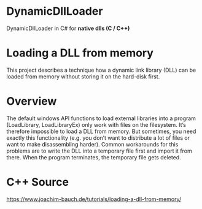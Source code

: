 # DynamicDllLoader
DynamicDllLoader in C# for **native dlls (C / C++)**

# Loading a DLL from memory
This project describes a technique how a dynamic link library (DLL) can be loaded from memory without storing it on the hard-disk first.

# Overview
The default windows API functions to load external libraries into a program (LoadLibrary, LoadLibraryEx) only work with files on the filesystem. It’s therefore impossible to load a DLL from memory. But sometimes, you need exactly this functionality (e.g. you don’t want to distribute a lot of files or want to make disassembling harder). Common workarounds for this problems are to write the DLL into a temporary file first and import it from there. When the program terminates, the temporary file gets deleted.

# C++ Source
https://www.joachim-bauch.de/tutorials/loading-a-dll-from-memory/
